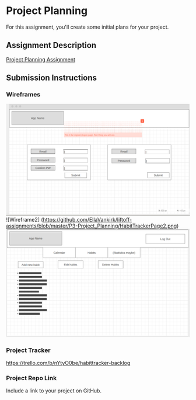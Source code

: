 # Project Planning
For this assignment, you'll create some initial plans for your project.

## Assignment Description
[Project Planning Assignment](https://education.launchcode.org/liftoff/modules/assignments/project-planning)

## Submission Instructions

### Wireframes
![Wireframe1](https://github.com/EllaVankirk/liftoff-assignments/blob/master/P3-Project_Planning/HabitTrackerPage1.png)
![Wireframe2] (https://github.com/EllaVankirk/liftoff-assignments/blob/master/P3-Project_Planning/HabitTrackerPage2.png)
![Wireframe3](https://github.com/EllaVankirk/liftoff-assignments/blob/master/P3-Project_Planning/HabitTrackerPage3.png)

### Project Tracker
https://trello.com/b/nYtyO0be/habittracker-backlog

### Project Repo Link

Include a link to your project on GitHub.
